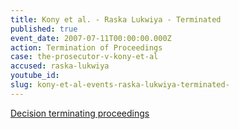 ```yaml
---
title: Kony et al. - Raska Lukwiya - Terminated
published: true
event_date: 2007-07-11T00:00:00.000Z
action: Termination of Proceedings
case: the-prosecutor-v-kony-et-al
accused: raska-lukwiya
youtube_id:
slug: kony-et-al-events-raska-lukwiya-terminated-
---
```



[Decision terminating proceedings](https://www.icc-cpi.int/Pages/record.aspx?docNo=ICC-02/04-01/05-248)